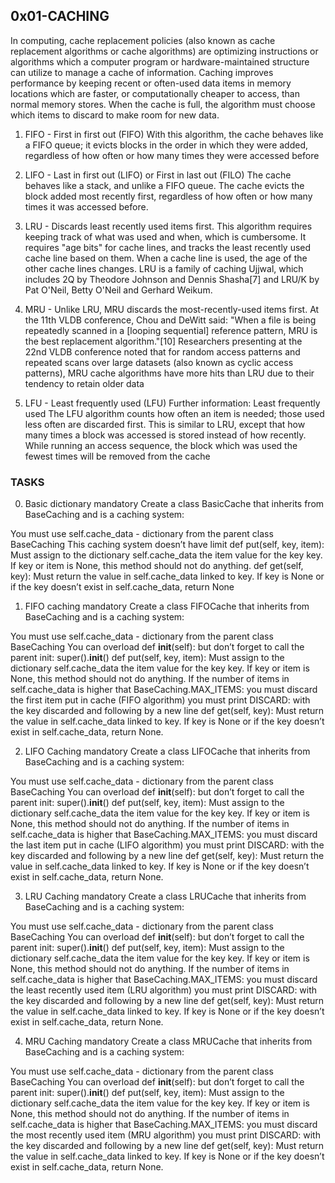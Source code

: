 ## 0x01-CACHING

In computing, cache replacement policies (also known as cache replacement algorithms or cache algorithms) are optimizing instructions or algorithms which a computer program or hardware-maintained structure can utilize to manage a cache of information. Caching improves performance by keeping recent or often-used data items in memory locations which are faster, or computationally cheaper to access, than normal memory stores. When the cache is full, the algorithm must choose which items to discard to make room for new data.

1. FIFO -  First in first out (FIFO)
With this algorithm, the cache behaves like a FIFO queue; it evicts blocks in the order in which they were added, regardless of how often or how many times they were accessed before

2. LIFO - Last in first out (LIFO) or First in last out (FILO)
The cache behaves like a stack, and unlike a FIFO queue. The cache evicts the block added most recently first, regardless of how often or how many times it was accessed before.

3. LRU - Discards least recently used items first. This algorithm requires keeping track of what was used and when, which is cumbersome. It requires "age bits" for cache lines, and tracks the least recently used cache line based on them. When a cache line is used, the age of the other cache lines changes. LRU is a family of caching Ujjwal, which includes 2Q by Theodore Johnson and Dennis Shasha[7] and LRU/K by Pat O'Neil, Betty O'Neil and Gerhard Weikum.

4. MRU - Unlike LRU, MRU discards the most-recently-used items first. At the 11th VLDB conference, Chou and DeWitt said: "When a file is being repeatedly scanned in a [looping sequential] reference pattern, MRU is the best replacement algorithm."[10] Researchers presenting at the 22nd VLDB conference noted that for random access patterns and repeated scans over large datasets (also known as cyclic access patterns), MRU cache algorithms have more hits than LRU due to their tendency to retain older data

5. LFU - Least frequently used (LFU)
Further information: Least frequently used
The LFU algorithm counts how often an item is needed; those used less often are discarded first. This is similar to LRU, except that how many times a block was accessed is stored instead of how recently. While running an access sequence, the block which was used the fewest times will be removed from the cache

### TASKS

0. Basic dictionary
mandatory
Create a class BasicCache that inherits from BaseCaching and is a caching system:

You must use self.cache_data - dictionary from the parent class BaseCaching
This caching system doesn’t have limit
def put(self, key, item):
Must assign to the dictionary self.cache_data the item value for the key key.
If key or item is None, this method should not do anything.
def get(self, key):
Must return the value in self.cache_data linked to key.
If key is None or if the key doesn’t exist in self.cache_data, return None

1. FIFO caching
mandatory
Create a class FIFOCache that inherits from BaseCaching and is a caching system:

You must use self.cache_data - dictionary from the parent class BaseCaching
You can overload def __init__(self): but don’t forget to call the parent init: super().__init__()
def put(self, key, item):
Must assign to the dictionary self.cache_data the item value for the key key.
If key or item is None, this method should not do anything.
If the number of items in self.cache_data is higher that BaseCaching.MAX_ITEMS:
you must discard the first item put in cache (FIFO algorithm)
you must print DISCARD: with the key discarded and following by a new line
def get(self, key):
Must return the value in self.cache_data linked to key.
If key is None or if the key doesn’t exist in self.cache_data, return None.

2. LIFO Caching
mandatory
Create a class LIFOCache that inherits from BaseCaching and is a caching system:

You must use self.cache_data - dictionary from the parent class BaseCaching
You can overload def __init__(self): but don’t forget to call the parent init: super().__init__()
def put(self, key, item):
Must assign to the dictionary self.cache_data the item value for the key key.
If key or item is None, this method should not do anything.
If the number of items in self.cache_data is higher that BaseCaching.MAX_ITEMS:
you must discard the last item put in cache (LIFO algorithm)
you must print DISCARD: with the key discarded and following by a new line
def get(self, key):
Must return the value in self.cache_data linked to key.
If key is None or if the key doesn’t exist in self.cache_data, return None.

3. LRU Caching
mandatory
Create a class LRUCache that inherits from BaseCaching and is a caching system:

You must use self.cache_data - dictionary from the parent class BaseCaching
You can overload def __init__(self): but don’t forget to call the parent init: super().__init__()
def put(self, key, item):
Must assign to the dictionary self.cache_data the item value for the key key.
If key or item is None, this method should not do anything.
If the number of items in self.cache_data is higher that BaseCaching.MAX_ITEMS:
you must discard the least recently used item (LRU algorithm)
you must print DISCARD: with the key discarded and following by a new line
def get(self, key):
Must return the value in self.cache_data linked to key.
If key is None or if the key doesn’t exist in self.cache_data, return None.

4. MRU Caching
mandatory
Create a class MRUCache that inherits from BaseCaching and is a caching system:

You must use self.cache_data - dictionary from the parent class BaseCaching
You can overload def __init__(self): but don’t forget to call the parent init: super().__init__()
def put(self, key, item):
Must assign to the dictionary self.cache_data the item value for the key key.
If key or item is None, this method should not do anything.
If the number of items in self.cache_data is higher that BaseCaching.MAX_ITEMS:
you must discard the most recently used item (MRU algorithm)
you must print DISCARD: with the key discarded and following by a new line
def get(self, key):
Must return the value in self.cache_data linked to key.
If key is None or if the key doesn’t exist in self.cache_data, return None.
